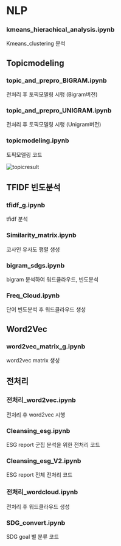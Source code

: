 # NLP

### kmeans_hierachical_analysis.ipynb
Kmeans_clustering 분석

## Topicmodeling

### topic_and_prepro_BIGRAM.ipynb
전처리 후 토픽모델링 시행 (Bigram버전)
### topic_and_prepro_UNIGRAM.ipynb
전처리 후 토픽모델링 시행 (Unigram버전)
### topicmodeling.ipynb
토픽모델링 코드 


![topicresult](https://user-images.githubusercontent.com/79688191/147721375-11f87a87-cb8a-4008-953e-b8770aaf24bc.PNG)






## TFIDF 빈도분석

### tfidf_g.ipynb
tfidf 분석
### Similarity_matrix.ipynb
코사인 유사도 행렬 생성 
### bigram_sdgs.ipynb
bigram 분석하여 워드클라우드, 빈도분석
### Freq_Cloud.ipynb
단어 빈도분석 후 워드클라우드 생성

## Word2Vec

### word2vec_matrix_g.ipynb
word2vec matrix 생성 


## 전처리

### 전처리_word2vec.ipynb
전처리 후 word2vec 시행

### Cleansing_esg.ipynb
ESG report 군집 분석을 위한 전처리 코드

### Cleansing_esg_V2.ipynb
ESG report 전체 전처리 코드

### 전처리_wordcloud.ipynb
전처리 후 워드클라우드 생성

### SDG_convert.ipynb
SDG goal 별 분류 코드

